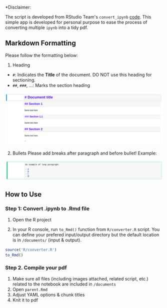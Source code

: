 *Disclaimer:

The script is developed from RStudio Team's `convert_ipynb` [code](https://rmarkdown.rstudio.com/docs/reference/convert_ipynb.html). This simple app is developed for personal purpose to ease the process of converting multiple `ipynb` into a tidy pdf.

## Markdown Formatting

Please follow the formatting below:

1. Heading
  - `#`: Indicates the **Title** of the document. DO NOT use this heading for sectioning.
  - `##`, `###`, ...: Marks the section heading

![](img/heading.png)

2. Bullets
  Please add breaks after paragraph and before bullet! Example:

![](img/bullets.png)
  
## How to Use

### Step 1: Convert .ipynb to .Rmd file

1. Open the R project

2. In your R console, run `to_Rmd()` function from `R/converter.R` script. You can define your prefered input/output directory but the default location is in `/documents/` (input & output).
 
```r
source('R/converter.R')
to_Rmd()
```

### Step 2. Compile your pdf

1. Make sure all files (including images attached, related script, etc.) related to the notebook are included in `/documents` 
2. Open `parent.Rmd`
3. Adjust YAML options & chunk titles
4. Knit it to pdf